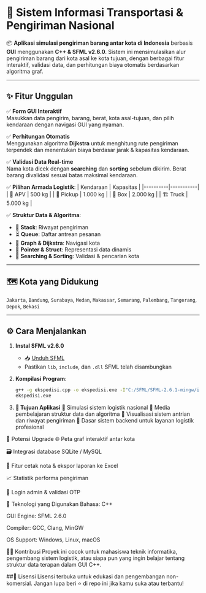 # 🚚 Sistem Informasi Transportasi & Pengiriman Nasional

📦 **Aplikasi simulasi pengiriman barang antar kota di Indonesia** berbasis **GUI** menggunakan **C++ & SFML v2.6.0**. Sistem ini mensimulasikan alur pengiriman barang dari kota asal ke kota tujuan, dengan berbagai fitur interaktif, validasi data, dan perhitungan biaya otomatis berdasarkan algoritma graf.

---

## ✨ Fitur Unggulan

✅ **Form GUI Interaktif**  
Masukkan data pengirim, barang, berat, kota asal-tujuan, dan pilih kendaraan dengan navigasi GUI yang nyaman.

✅ **Perhitungan Otomatis**  
Menggunakan algoritma **Dijkstra** untuk menghitung rute pengiriman terpendek dan menentukan biaya berdasar jarak & kapasitas kendaraan.

✅ **Validasi Data Real-time**  
Nama kota dicek dengan **searching** dan **sorting** sebelum dikirim. Berat barang divalidasi sesuai batas maksimal kendaraan.

✅ **Pilihan Armada Logistik**:
| Kendaraan | Kapasitas |
|----------|-----------|
| 🚗 APV        | 500 kg     |
| 🚚 Pickup     | 1.000 kg   |
| 🚛 Box        | 2.000 kg   |
| 🏗️ Truck      | 5.000 kg   |

✅ **Struktur Data & Algoritma**:
- 🧱 **Stack**: Riwayat pengiriman  
- ⏳ **Queue**: Daftar antrean pesanan  
- 🧭 **Graph & Dijkstra**: Navigasi kota  
- 🧠 **Pointer & Struct**: Representasi data dinamis  
- 🔎 **Searching & Sorting**: Validasi & pencarian kota

---

## 🗺️ Kota yang Didukung

`Jakarta`, `Bandung`, `Surabaya`, `Medan`, `Makassar`, `Semarang`, `Palembang`, `Tangerang`, `Depok`, `Bekasi`

---

## ⚙️ Cara Menjalankan

1. **Instal SFML v2.6.0**
   - 📥 [Unduh SFML](https://www.sfml-dev.org/download.php)
   - Pastikan `lib`, `include`, dan `.dll` SFML telah disambungkan

2. **Kompilasi Program**:
   ```bash
   g++ -g ekspedisi.cpp -o ekspedisi.exe -I"C:/SFML/SFML-2.6.1-mingw/include" -L"C:/SFML/SFML-2.6.1-mingw/lib" -lsfml-graphics-d -lsfml-window-d -lsfml-system-d -lsfml-audio-d -lsfml-network-d
   ekspedisi.exe
3. **🎯 Tujuan Aplikasi**
🔹 Simulasi sistem logistik nasional
🔹 Media pembelajaran struktur data dan algoritma
🔹 Visualisasi sistem antrian dan riwayat pengiriman
🔹 Dasar sistem backend untuk layanan logistik profesional

🚀 Potensi Upgrade
🌐 Peta graf interaktif antar kota

🗃️ Integrasi database SQLite / MySQL

🧾 Fitur cetak nota & ekspor laporan ke Excel

📈 Statistik performa pengiriman

🔐 Login admin & validasi OTP

💼 Teknologi yang Digunakan
Bahasa: C++

GUI Engine: SFML 2.6.0

Compiler: GCC, Clang, MinGW

OS Support: Windows, Linux, macOS

👨‍💻 Kontribusi
Proyek ini cocok untuk mahasiswa teknik informatika, pengembang sistem logistik, atau siapa pun yang ingin belajar tentang struktur data terapan dalam GUI C++.

##📄 Lisensi
Lisensi terbuka untuk edukasi dan pengembangan non-komersial. Jangan lupa beri ⭐ di repo ini jika kamu suka atau terbantu!
